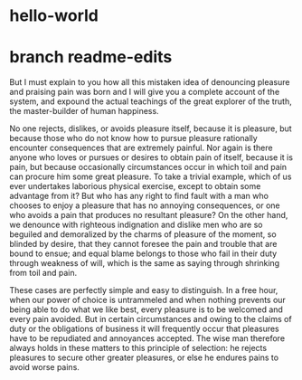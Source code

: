 # hello-world
# branch readme-edits

But I must explain to you how all this mistaken idea of denouncing pleasure and praising pain was born 
and I will give you a complete account of the system, and expound the actual teachings of the great explorer
of the truth, the master-builder of human happiness. 

No one rejects, dislikes, or avoids pleasure itself, because it is pleasure, but because those who do not know 
how to pursue pleasure rationally encounter consequences that are extremely painful. 
Nor again is there anyone who loves or pursues or desires to obtain pain of itself, because it is pain, 
but because occasionally circumstances occur in which toil and pain can procure him some great pleasure. 
To take a trivial example, which of us ever undertakes laborious physical exercise, except to obtain some advantage from it? 
But who has any right to find fault with a man who chooses to enjoy a pleasure that has no annoying consequences, 
or one who avoids a pain that produces no resultant pleasure? On the other hand, we denounce with righteous indignation
and dislike men who are so beguiled and demoralized by the charms of pleasure of the moment, so blinded by desire, 
that they cannot foresee the pain and trouble that are bound to ensue; and equal blame belongs to those who fail in 
their duty through weakness of will, which is the same as saying through shrinking from toil and pain. 

These cases are perfectly simple and easy to distinguish. In a free hour, when our power of choice is untrammeled 
and when nothing prevents our being able to do what we like best, every pleasure is to be welcomed and every pain avoided. 
But in certain circumstances and owing to the claims of duty or the obligations of business it will frequently occur 
that pleasures have to be repudiated and annoyances accepted. The wise man therefore always holds in these matters 
to this principle of selection: he rejects pleasures to secure other greater pleasures, or else he endures pains 
to avoid worse pains.
